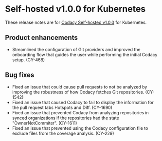 # Self-hosted v1.0.0 for Kubernetes

These release notes are for [Codacy Self-hosted
v1.0.0](https://github.com/codacy/chart/releases/tag/1.0.0) for
Kubernetes.

## Product enhancements

-   Streamlined the configuration of Git providers and improved the
    onboarding flow that guides the user while performing the initial
    Codacy setup. (CY-468)

## Bug fixes

-   Fixed an issue that could cause pull requests to not be analyzed by
    improving the robustness of how Codacy fetches Git repositories.
    (CY-1542)
-   Fixed an issue that caused Codacy to fail to display the information
    for the pull request tabs Hotspots and Diff. (CY-1690)
-   Fixed an issue that prevented Codacy from analyzing repositories in
    synced organizations if the repositories had the state
    "OwnerNotCommiter". (CY-1611)
-   Fixed an issue that prevented using the Codacy configuration file to
    exclude files from the coverage analysis. (CY-229)

